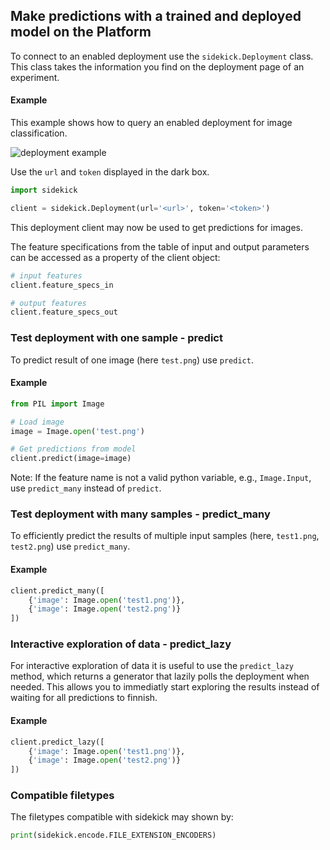 
## Make predictions with a trained and deployed model on the Platform

To connect to an enabled deployment use the `sidekick.Deployment` class. This
class takes the information you find on the deployment page of an experiment.

#### Example

This example shows how to query an enabled deployment for image classification.

![deployment example](../static/image/deployment_example.png "Deployment example")

Use the `url` and `token` displayed in the dark box.

```python
import sidekick

client = sidekick.Deployment(url='<url>', token='<token>')
```

This deployment client may now be used to get predictions for images.

The feature specifications from the table of input and output parameters can be accessed as a
property of the client object:

```python
# input features
client.feature_specs_in

# output features
client.feature_specs_out
```

### Test deployment with one sample - predict

To predict result of one image (here `test.png`) use `predict`.

#### Example

```python
from PIL import Image

# Load image
image = Image.open('test.png')

# Get predictions from model
client.predict(image=image)
```

Note: If the feature name is not a valid python variable, e.g., `Image.Input`, use `predict_many` instead of `predict`.

### Test deployment with many samples - predict_many

To efficiently predict the results of multiple input samples (here, `test1.png`, `test2.png`) use
`predict_many`.

#### Example

```python
client.predict_many([
    {'image': Image.open('test1.png')},
    {'image': Image.open('test2.png')}
])
```

### Interactive exploration of data - predict_lazy

For interactive exploration of data it is useful to use the `predict_lazy`
method, which returns a generator that lazily polls the deployment when needed.
This allows you to immediatly start exploring the results instead of waiting
for all predictions to finnish.

#### Example

```python
client.predict_lazy([
    {'image': Image.open('test1.png')},
    {'image': Image.open('test2.png')}
])
```

### Compatible filetypes

The filetypes compatible with sidekick may shown by:

```python
print(sidekick.encode.FILE_EXTENSION_ENCODERS)
```
